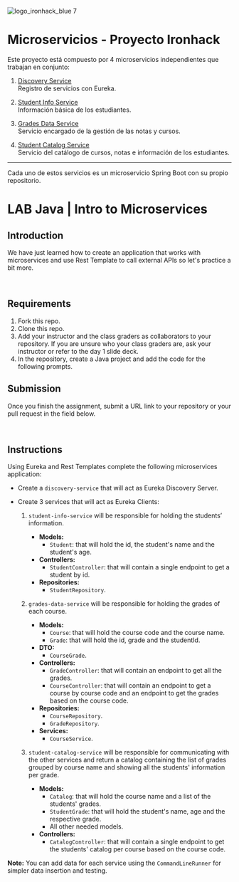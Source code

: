![logo_ironhack_blue 7](https://user-images.githubusercontent.com/23629340/40541063-a07a0a8a-601a-11e8-91b5-2f13e4e6b441.png)


# Microservicios - Proyecto Ironhack

Este proyecto está compuesto por 4 microservicios independientes que trabajan en conjunto:

1. [Discovery Service](https://github.com/ODS-Ironhack/discovery-service.git)  
   Registro de servicios con Eureka.

2. [Student Info Service](https://github.com/ODS-Ironhack/student-info-service.git)  
   Información básica de los estudiantes.

3. [Grades Data Service](https://github.com/ODS-Ironhack/grades-data-service)  
   Servicio encargado de la gestión de las notas y cursos.
   
4. [Student Catalog Service](https://github.com/ODS-Ironhack/student-catalog-service.git)  
   Servicio del catálogo de cursos, notas e información de los estudiantes.



---

Cada uno de estos servicios es un microservicio Spring Boot con su propio repositorio.




# LAB Java | Intro to Microservices

## Introduction

We have just learned how to create an application that works with microservices and use Rest Template to call external APIs so let's practice a bit more.

<br>

## Requirements

1. Fork this repo.
2. Clone this repo.
3. Add your instructor and the class graders as collaborators to your repository. If you are unsure who your class graders are, ask your instructor or refer to the day 1 slide deck.
4. In the repository, create a Java project and add the code for the following prompts.

## Submission

Once you finish the assignment, submit a URL link to your repository or your pull request in the field below.

<br>

## Instructions

Using Eureka and Rest Templates complete the following microservices application:

- Create a `discovery-service` that will act as Eureka Discovery Server.
- Create 3 services that will act as Eureka Clients:

  1. `student-info-service` will be responsible for holding the students’ information.
     - **Models:**
       - `Student`: that will hold the id, the student's name and the student's age.
     - **Controllers:**
       - `StudentController`: that will contain a single endpoint to get a student by id.
     - **Repositories:**
       - `StudentRepository`.

  2. `grades-data-service` will be responsible for holding the grades of each course.
     - **Models:**
       - `Course`: that will hold the course code and the course name.
       - `Grade`: that will hold the id, grade and the studentId.
     - **DTO:**
       - `CourseGrade`.
     - **Controllers:**
       - `GradeController`: that will contain an endpoint to get all the grades.
       - `CourseController`: that will contain an endpoint to get a course by course code and an endpoint to get the grades based on the course code.
     - **Repositories:**
       - `CourseRepository`.
       - `GradeRepository`.
     - **Services:**
       - `CourseService`.

  3. `student-catalog-service` will be responsible for communicating with the other services and return a catalog containing the list of grades grouped by course name and showing all the students' information per grade.
     - **Models:**
       - `Catalog`: that will hold the course name and a list of the students' grades.
       - `StudentGrade`: that will hold the student's name, age and the respective grade.
       - All other needed models.
     - **Controllers:**
       - `CatalogController`: that will contain a single endpoint to get the students' catalog per course based on the course code.

**Note:** You can add data for each service using the `CommandLineRunner` for simpler data insertion and testing.
